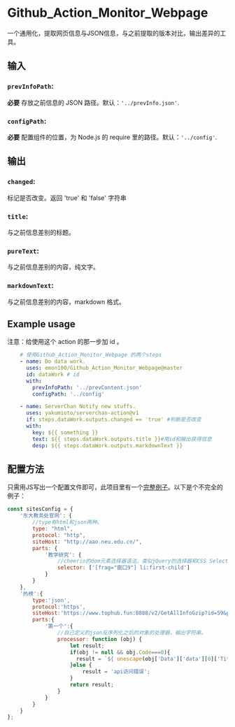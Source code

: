 # Github_Action_Monitor_Webpage 

一个通用化，提取网页信息与JSON信息，与之前提取的版本对比，输出差异的工具。

## 输入

### `prevInfoPath`: 

 **必要** 存放之前信息的 JSON 路径。默认：`'../prevInfo.json'`.   
        
### `configPath`: 

 **必要** 配置组件的位置，为 Node.js 的 require 里的路径。默认：`'../config'`.

## 输出

### `changed`:
    
 标记是否改变。返回 'true' 和 'false' 字符串
    
###  `title`:

 与之前信息差别的标题。
 
###  `pureText`:

 与之前信息差别的内容，纯文字。
 
###  `markdownText`:

 与之前信息差别的内容，markdown 格式。

## Example usage

注意：给使用这个 action 的那一步加 id 。

```yaml
    # 使用Github_Action_Monitor_Webpage 的两个steps
    - name: Do data work.
      uses: emon100/Github_Action_Monitor_Webpage@master
      id: dataWork # id
      with:
        prevInfoPath: '../prevContent.json'
        configPath: '../config'

    - name: ServerChan Notify new stuffs.
      uses: yakumioto/serverchan-action@v1
      if: steps.dataWork.outputs.changed == 'true' #判断是否改变
      with:
        key: ${{ something }}
        text: ${{ steps.dataWork.outputs.title }}#用id和输出获得信息
        desp: ${{ steps.dataWork.outputs.markdownText }}
```

## 配置方法

只需用JS写出一个配置文件即可，此项目里有一个[完整例子](https://github.com/emon100/Github_Action_Monitor_Webpage/blob/master/config/config.js)。以下是个不完全的例子：
```javascript
const sitesConfig = {
    '东大教务处官网': {
        //type有html和json两种。
        type: "html",
        protocol: "http",
        siteHost: "http://aao.neu.edu.cn/",
        parts: {
            '教学研究': {
                //cheerio的dom元素选择器语法，类似jQuery的选择器和CSS Selector语法
                selector: ['[frag="窗口9"] li:first-child']
            }
        }
    },
    '热榜':{
        type:'json',
        protocol:'https',
        siteHost:'https://www.tophub.fun:8888/v2/GetAllInfoGzip?id=59&page=0',
        parts:{
            '第一个':{
                //自己定义的json反序列化之后的对象的处理器，输出字符串。
                processor: function (obj) {
                    let result;
                    if(obj != null && obj.Code===0){
                      result = `${ unescape(obj['Data']['data'][0]['Title']) } : ${ unescape(obj['Data']['data'][0]['hotDesc']) }`;
                    }else {
                        result = 'api访问错误';
                    }
                    return result;
                }
            }
        }
    }
};
```
